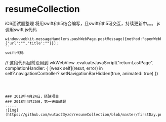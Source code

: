 # resumeCollection
iOS面试题整理
将用swift和h5结合编写，且swift和h5可交互，持续更新中。。。
js调用swift
js代码
```
window.webkit.messageHandlers.pushWebPage.postMessage({method:"openWebPage",data:{'url':"",'title':""}});
``
swift代码
```
// 这段代码目前没用到
 wkWebView .evaluateJavaScript("returnLastPage", completionHandler: { [weak self](resut, error) in
  self?.navigationController?.setNavigationBarHidden(true, animated: true)
  })
````



### 2018年4月24日，搭建项目
### 2018年4月25日，第一天面试题
-----
![img](https://github.com/wutao23yzd/resumeCollection/blob/master/firstDay.png)
